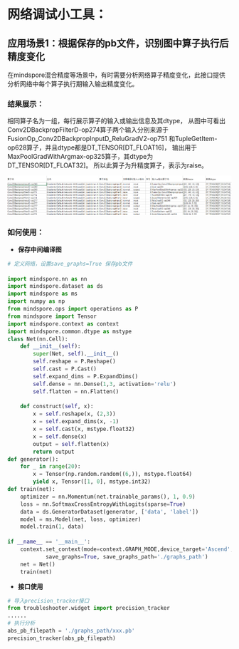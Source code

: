 # 网络调试小工具：

## 应用场景1：根据保存的pb文件，识别图中算子执行后精度变化
在mindspore混合精度等场景中，有时需要分析网络算子精度变化，此接口提供分析网络中每个算子执行期输入输出精度变化。

### 结果展示：
相同算子名为一组，每行展示算子的输入或输出信息及其dtype，
从图中可看出Conv2DBackpropFilterD-op274算子两个输入分别来源于FusionOp_Conv2DBackpropInputD_ReluGradV2-op751
和TupleGetItem-op628算子，并且dtype都是DT_TENSOR[DT_FLOAT16]，
输出用于MaxPoolGradWithArgmax-op325算子，其dtype为DT_TENSOR[DT_FLOAT32]。
所以此算子为升精度算子，表示为raise。

![avatar](images/precision_csv.png)

### 如何使用：

- **保存中间编译图**
```python
# 定义网络，设置save_graphs=True 保存pb文件

import mindspore.nn as nn
import mindspore.dataset as ds
import mindspore as ms
import numpy as np
from mindspore.ops import operations as P
from mindspore import Tensor
import mindspore.context as context
import mindspore.common.dtype as mstype
class Net(nn.Cell):
    def __init__(self):
        super(Net, self).__init__()
        self.reshape = P.Reshape()
        self.cast = P.Cast()
        self.expand_dims = P.ExpandDims()
        self.dense = nn.Dense(1,3, activation='relu')
        self.flatten = nn.Flatten()
    
    def construct(self, x):
        x = self.reshape(x, (2,3))
        x = self.expand_dims(x, -1)
        x = self.cast(x, mstype.float32)
        x = self.dense(x)
        output = self.flatten(x)
        return output
def generator():
    for _ in range(20):
        x = Tensor(np.random.random((6,)), mstype.float64)
        yield x, Tensor([1, 0], mstype.int32)
def train(net):
    optimizer = nn.Momentum(net.trainable_params(), 1, 0.9)
    loss = nn.SoftmaxCrossEntropyWithLogits(sparse=True)
    data = ds.GeneratorDataset(generator, ['data', 'label'])
    model = ms.Model(net, loss, optimizer)
    model.train(1, data)

if __name__ == '__main__':
    context.set_context(mode=context.GRAPH_MODE,device_target='Ascend', device_id=0, 
            save_graphs=True, save_graphs_path='./graphs_path')
    net = Net()
    train(net)
```
        

- **接口使用**
```python
# 导入precision_tracker接口
from troubleshooter.widget import precision_tracker
......
# 执行分析
abs_pb_filepath = './graphs_path/xxx.pb'
precision_tracker(abs_pb_filepath)
```
